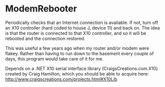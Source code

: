 ModemRebooter
======

Periodically checks that an Internet connection is available. If not, turn off an X10 controller (hard coded to house J, device 11) and back on. The idea is that the router is connected to that X10 controller, and so it will be rebooted and the connection restored.

This was useful a few years ago when my router and/or modem were flakey. Rather than having to run down to the basement every couple of days, this program would take care of it for me.

Depends on a .NET X10 serial interface library (CraigsCreations.com.X10) created by Craig Hamilton, which you should be able to acquire here: http://www.craigscreations.com/projects.html#X10Lib
